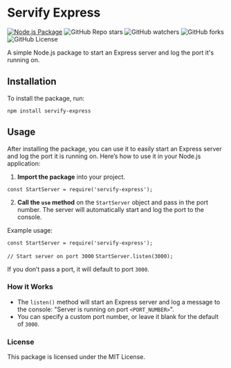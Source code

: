 # Servify Express
[![Node.js Package](https://github.com/Aarondoran/servify-express/actions/workflows/npm-publish.yml/badge.svg?branch=main)](https://github.com/Aarondoran/servify-express/actions/workflows/npm-publish.yml)
![GitHub Repo stars](https://img.shields.io/github/stars/Aarondoran/servify-express?style=flat)
![GitHub watchers](https://img.shields.io/github/watchers/Aarondoran/servify-express?style=flat)
![GitHub forks](https://img.shields.io/github/forks/Aarondoran/servify-express?style=flat)
![GitHub License](https://img.shields.io/github/license/Aarondoran/servify-express)



A simple Node.js package to start an Express server and log the port it's running on.

## Installation

To install the package, run:

`npm install servify-express`


## Usage

After installing the package, you can use it to easily start an Express server and log the port it is running on. Here’s how to use it in your Node.js application:

1. **Import the package** into your project.

`const StartServer = require('servify-express');`


2. **Call the `use` method** on the `StartServer` object and pass in the port number. The server will automatically start and log the port to the console.

Example usage:

`const StartServer = require('servify-express');`

`// Start server on port 3000`
`StartServer.listen(3000);`

If you don’t pass a port, it will default to port `3000`.

### **How it Works**

- The `listen()` method will start an Express server and log a message to the console: "Server is running on port `<PORT_NUMBER>`".
- You can specify a custom port number, or leave it blank for the default of `3000`.

  
### **License**

This package is licensed under the MIT License.


